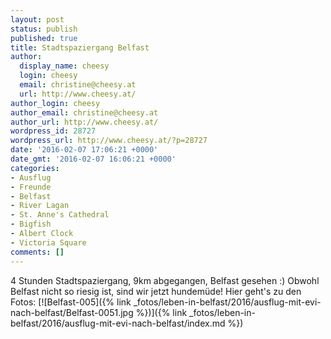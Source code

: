 ```yaml
---
layout: post
status: publish
published: true
title: Stadtspaziergang Belfast
author:
  display_name: cheesy
  login: cheesy
  email: christine@cheesy.at
  url: http://www.cheesy.at/
author_login: cheesy
author_email: christine@cheesy.at
author_url: http://www.cheesy.at/
wordpress_id: 28727
wordpress_url: http://www.cheesy.at/?p=28727
date: '2016-02-07 17:06:21 +0000'
date_gmt: '2016-02-07 16:06:21 +0000'
categories:
- Ausflug
- Freunde
- Belfast
- River Lagan
- St. Anne's Cathedral
- Bigfish
- Albert Clock
- Victoria Square
comments: []
---
```

4 Stunden Stadtspaziergang, 9km abgegangen, Belfast gesehen :) Obwohl Belfast nicht so riesig ist, sind wir jetzt hundemüde!
Hier geht's zu den Fotos:
[![Belfast-005]({% link _fotos/leben-in-belfast/2016/ausflug-mit-evi-nach-belfast/Belfast-0051.jpg %})]({% link _fotos/leben-in-belfast/2016/ausflug-mit-evi-nach-belfast/index.md %})

